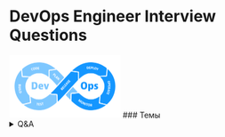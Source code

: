 # DevOps Engineer Interview Questions
<img src="https://raw.githubusercontent.com/vadim-bikmetov/interview/main/images/devops.png" width="200" alt="DevOps">
### Темы
<details>
  <summary>Q&A</summary>

  - [**Linux**](docs/01.linux.md)
  - [**Network**](docs/02.network.md)
  - [**Ansible**](docs/03.ansible.md)
  - [**Docker**](docs/04.docker.md)
  - [**K8s**](docs/05.k8s.md)
</details>